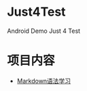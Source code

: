# Just4Test
Android Demo Just 4 Test

# 项目内容
- [Markdown语法学习](https://github.com/gongGP/Just4Test/blob/master/Markdown%E5%AD%A6%E4%B9%A0.md)
